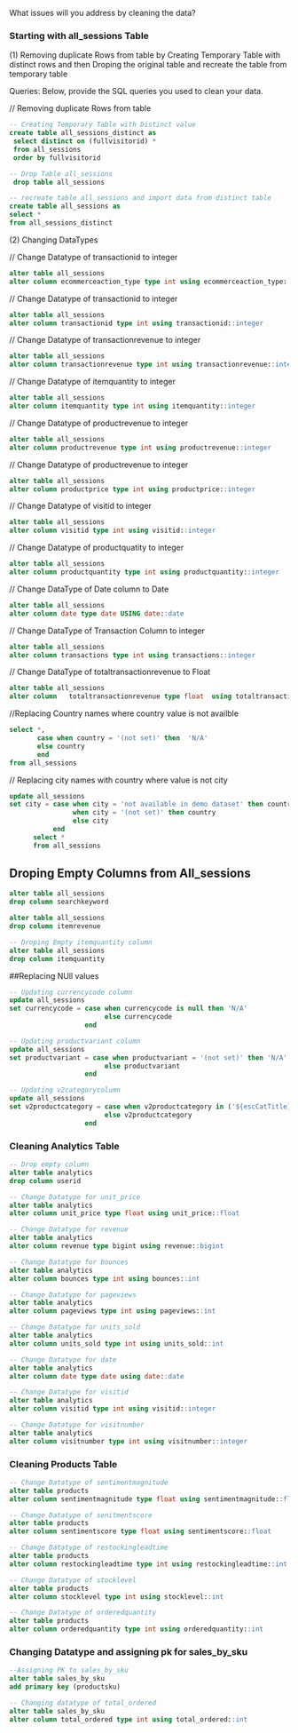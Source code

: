 What issues will you address by cleaning the data?
### Starting with all_sessions Table
(1) Removing duplicate Rows from table by Creating Temporary Table with distinct rows and then Droping the original table and recreate the table from temporary table




Queries:
Below, provide the SQL queries you used to clean your data.

// Removing duplicate Rows from table
```SQL
-- Creating Temporary Table with Distinct value 
create table all_sessions_distinct as 
 select distinct on (fullvisitorid) *
 from all_sessions
 order by fullvisitorid
```

```SQL
-- Drop Table all_sessions
 drop table all_sessions
```
``` SQL
-- recreate table all_sessions and import data from distinct table 
create table all_sessions as 
select *
from all_sessions_distinct
```
(2) Changing DataTypes 

// Change Datatype of transactionid to integer
```SQL
alter table all_sessions
alter column ecommerceaction_type type int using ecommerceaction_type::integer
```

// Change Datatype of transactionid to integer

```SQL
alter table all_sessions
alter column transactionid type int using transactionid::integer
```

// Change Datatype of transactionrevenue to integer
```SQL
alter table all_sessions
alter column transactionrevenue type int using transactionrevenue::integer
```

// Change Datatype of itemquantity to integer
```SQL
alter table all_sessions
alter column itemquantity type int using itemquantity::integer
```

// Change Datatype of productrevenue to integer
```SQL
alter table all_sessions
alter column productrevenue type int using productrevenue::integer
```

// Change Datatype of productrevenue to integer
```SQL
alter table all_sessions
alter column productprice type int using productprice::integer
```

// Change Datatype of visitid to integer
```SQL
alter table all_sessions
alter column visitid type int using visitid::integer
```

// Change Datatype of productquatity to integer
```SQL
alter table all_sessions
alter column productquantity type int using productquantity::integer
```

// Change DataType of Date column to Date 
```SQL
alter table all_sessions
alter column date type date USING date::date
```

// Change DataType of Transaction Column to integer
```SQL
alter table all_sessions
alter column transactions type int using transactions::integer
```

// Change DataType of totaltransactionrevenue to Float
```SQL
alter table all_sessions
alter column   totaltransactionrevenue type float  using totaltransactionrevenue::double precision
``` 
//Replacing Country names where country value is not availble
```SQL
select *,
       case when country = '(not set)' then  'N/A'
	   else country
	   end
from all_sessions
```

// Replacing city names with country where value is not city 
```SQL
update all_sessions
set city = case when city = 'not available in demo dataset' then country
	            when city = '(not set)' then country
		        else city
	       end
	  select *
	  from all_sessions
```

## Droping Empty Columns from All_sessions
```SQL
alter table all_sessions
drop column searchkeyword
```
```SQL
alter table all_sessions
drop column itemrevenue
```
```SQL
-- Droping Empty itemquantity column
alter table all_sessions
drop column itemquantity 
```

##Replacing NUll values 

```SQL
-- Updating currencycode column
update all_sessions
set currencycode = case when currencycode is null then 'N/A'
	                    else currencycode
	               end
```

```SQL
-- Updating productvariant column 
update all_sessions
set productvariant = case when productvariant = '(not set)' then 'N/A'
	                    else productvariant
	               end
```
```SQL
-- Updating v2categorycolumn 
update all_sessions
set v2productcategory = case when v2productcategory in ('${escCatTitle}','(not set)') then 'N/A'
	                    else v2productcategory
	               end
```

### Cleaning Analytics Table
```SQL
-- Drop empty column
alter table analytics
drop column userid
```

```SQL
-- Change Datatype for unit_price 
alter table analytics
alter column unit_price type float using unit_price::float
```

```SQL
-- Change Datatype for revenue 
alter table analytics
alter column revenue type bigint using revenue::bigint
```

```SQL
-- Change Datatype for bounces
alter table analytics
alter column bounces type int using bounces::int
```
```SQL
-- Change Datatype for pageviews
alter table analytics
alter column pageviews type int using pageviews::int
```
```SQL
-- Change Datatype for units_sold
alter table analytics
alter column units_sold type int using units_sold::int
```
```SQL
-- Change Datatype for date 
alter table analytics
alter column date type date using date::date
```
```SQL
-- Change Datatype for visitid
alter table analytics
alter column visitid type int using visitid::integer
```
```SQL
-- Change Datatype for visitnumber 
alter table analytics
alter column visitnumber type int using visitnumber::integer
```

### Cleaning Products Table

```SQL
-- Change Datatype of sentimentmagnitude
alter table products
alter column sentimentmagnitude type float using sentimentmagnitude::float
```
```SQL
-- Change Datatype of senitmentscore
alter table products
alter column sentimentscore type float using sentimentscore::float
```
```SQL
-- Change Datatype of restockingleadtime 
alter table products
alter column restockingleadtime type int using restockingleadtime::int
```
```SQL
-- Change Datatype of stocklevel
alter table products
alter column stocklevel type int using stocklevel::int
```
```SQL
-- Change Datatype of orderedquantity 
alter table products
alter column orderedquantity type int using orderedquantity::int
```

### Changing Datatype and assigning pk for sales_by_sku
```SQL
--Assigning PK to sales_by_sku
alter table sales_by_sku
add primary key (productsku)
```
```SQL
-- Changing datatype of total_ordered
alter table sales_by_sku
alter column total_ordered type int using total_ordered::int
```

